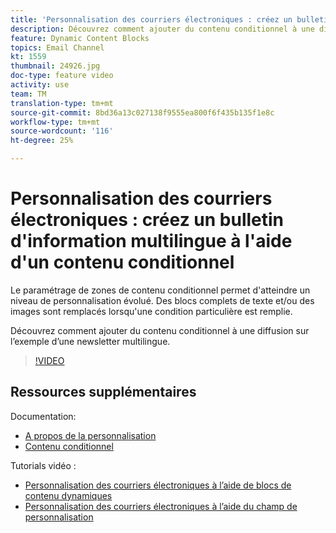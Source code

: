 ```yaml
---
title: 'Personnalisation des courriers électroniques : créez un bulletin d''information multilingue à l''aide d''un contenu conditionnel'
description: Découvrez comment ajouter du contenu conditionnel à une diffusion sur l’exemple d’une newsletter multilingue.
feature: Dynamic Content Blocks
topics: Email Channel
kt: 1559
thumbnail: 24926.jpg
doc-type: feature video
activity: use
team: TM
translation-type: tm+mt
source-git-commit: 8bd36a13c027138f9555ea800f6f435b135f1e8c
workflow-type: tm+mt
source-wordcount: '116'
ht-degree: 25%

---
```



# Personnalisation des courriers électroniques : créez un bulletin d&#39;information multilingue à l&#39;aide d&#39;un contenu conditionnel

Le paramétrage de zones de contenu conditionnel permet d&#39;atteindre un niveau de personnalisation évolué. Des blocs complets de texte et/ou des images sont remplacés lorsqu&#39;une condition particulière est remplie.

Découvrez comment ajouter du contenu conditionnel à une diffusion sur l’exemple d’une newsletter multilingue.

>[!VIDEO](https://video.tv.adobe.com/v/24926?quality=12)

## Ressources supplémentaires

Documentation:

* [A propos de la personnalisation](https://docs.adobe.com/content/help/en/campaign-classic/using/sending-messages/personalizing-deliveries/about-personalization.html)
* [Contenu conditionnel](https://docs.adobe.com/content/help/en/campaign-classic/using/sending-messages/personalizing-deliveries/conditional-content.html)

Tutorials vidéo :

* [Personnalisation des courriers électroniques à l’aide de blocs de contenu dynamiques](/help/acc/sending-messages/email-channel/personalization-with-dynamic-content-blocks.md)
* [Personnalisation des courriers électroniques à l’aide du champ de personnalisation](/help/acc/sending-messages/email-channel/personalizing-emails-using-personalization-fields.md)

